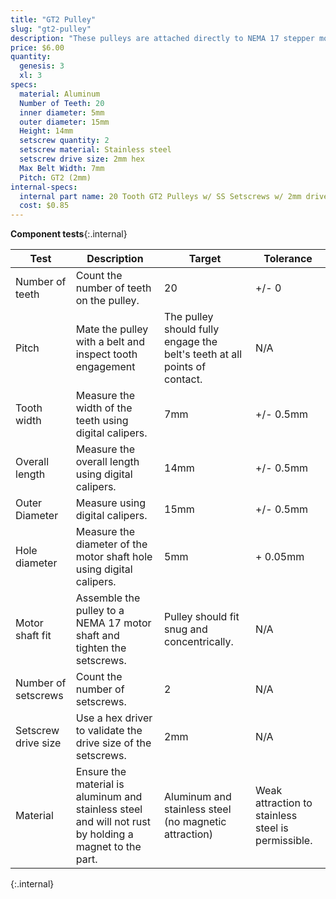 ```yaml
---
title: "GT2 Pulley"
slug: "gt2-pulley"
description: "These pulleys are attached directly to NEMA 17 stepper motor shafts or onto the driveshaft. They transfer power from the motor to the belt such that FarmBot can move in the X and Y directions."
price: $6.00
quantity:
  genesis: 3
  xl: 3
specs:
  material: Aluminum
  Number of Teeth: 20
  inner diameter: 5mm
  outer diameter: 15mm
  Height: 14mm
  setscrew quantity: 2
  setscrew material: Stainless steel
  setscrew drive size: 2mm hex
  Max Belt Width: 7mm
  Pitch: GT2 (2mm)
internal-specs:
  internal part name: 20 Tooth GT2 Pulleys w/ SS Setscrews w/ 2mm drive
  cost: $0.85
---
```


**Component tests**{:.internal}

|Test         |Description  |Target       |Tolerance    |
|-------------|-------------|-------------|-------------|
|Number of teeth|Count the number of teeth on the pulley.|20|+/- 0
|Pitch        |Mate the pulley with a belt and inspect tooth engagement|The pulley should fully engage the belt's teeth at all points of contact.|N/A
|Tooth width  |Measure the width of the teeth using digital calipers.|7mm|+/- 0.5mm
|Overall length|Measure the overall length using digital calipers.|14mm|+/- 0.5mm
|Outer Diameter|Measure using digital calipers.|15mm|+/- 0.5mm
|Hole diameter|Measure the diameter of the motor shaft hole using digital calipers.|5mm|+ 0.05mm
|Motor shaft fit|Assemble the pulley to a NEMA 17 motor shaft and tighten the setscrews.|Pulley should fit snug and concentrically.|N/A
|Number of setscrews|Count the number of setscrews.|2|N/A
|Setscrew drive size|Use a hex driver to validate the drive size of the setscrews.|2mm|N/A
|Material     |Ensure the material is aluminum and stainless steel and will not rust by holding a magnet to the part.|Aluminum and stainless steel (no magnetic attraction)|Weak attraction to stainless steel is permissible.
{:.internal}
